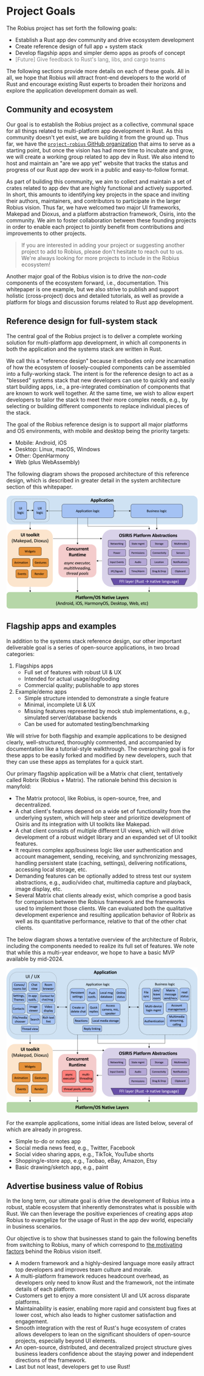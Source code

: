# Project Goals

The Robius project has set forth the following goals:

* Establish a Rust app dev community and drive ecosystem development
* Create reference design of full app + system stack
* Develop flagship apps and simpler demo apps as proofs of concept
* <span style="color: gray;"> [Future] Give feedback to Rust's lang, libs, and cargo teams </span>


The following sections provide more details on each of these goals.
All in all, we hope that Robius will attract front-end developers to the world of Rust and encourage existing Rust experts to broaden their horizons and explore the application development domain as well.


## Community and ecosystem
Our goal is to establish the Robius project as a collective, communal space for all things related to multi-platform app development in Rust.
As this community doesn't yet exist, we are building it from the ground up.
Thus far, we have the [`project-robius` GitHub organization](https://github.com/project-robius/) that aims to serve as a starting point, but once the vision has had more time to incubate and grow, we will create a working group related to app dev in Rust.
We also intend to host and maintain an "are we app yet" website that tracks the status and progress of our Rust app dev work in a public and easy-to-follow format.


As part of building this community, we aim to collect and maintain a set of crates related to app dev that are highly functional and actively supported.
In short, this amounts to identifying key projects in the space and inviting their authors, maintainers, and contributors to participate in the larger Robius vision.
Thus far, we have welcomed two major UI frameworks, Makepad and Dioxus, and a platform abstraction framework, Osiris, into the community.
We aim to foster collaboration between these founding projects in order to enable each project to jointly benefit from contributions and improvements to other projects.

> If you are interested in adding your project or suggesting another project to add to Robius, please don't hesitate to reach out to us.
> We're always looking for more projects to include in the Robius ecosystem!


Another major goal of the Robius vision is to drive the *non-code* components of the ecosystem forward, i.e., documentation.
This whitepaper is one example, but we also strive to publish and support holistic (cross-project) docs and detailed tutorials, as well as provide a platform for blogs and discussion forums related to Rust app development.


## Reference design for full-system stack

The central goal of the Robius project is to deliver a complete working solution for multi-platform app development, in which all components in both the application and the systems stack are written in Rust.

We call this a "reference design" because it embodies only *one* incarnation of how the ecosystem of loosely-coupled components can be assembled into a fully-working stack.
The intent is for the reference design to act as a "blessed" systems stack that new developers can use to quickly and easily start building apps, i.e., a pre-integrated combination of components that are known to work well together.
At the same time, we wish to allow expert developers to tailor the stack to meet their more complex needs, e.g., by selecting or building different components to replace individual pieces of the stack.


The goal of the Robius reference design is to support all major platforms and OS environments, with mobile and desktop being the priority targets:
* Mobile: Android, iOS
* Desktop: Linux, macOS, Windows
* Other: OpenHarmony
* Web (plus WebAssembly) 

The following diagram shows the proposed architecture of this reference design, which is described in greater detail in the system architecture section of this whitepaper.

![Robius Reference Design](img/reference_design.png)


## Flagship apps and examples

In addition to the systems stack reference design, our other important deliverable goal is a series of open-source applications, in two broad categories:
1. Flagships apps
    * Full set of features with robust UI & UX
    * Intended for actual usage/dogfooding
    * Commercial quality; publishable to app stores
2. Example/demo apps
    * Simple structure intended to demonstrate a single feature
    * Minimal, incomplete UI & UX
    * Missing features represented by mock stub implementations, e.g., simulated server/database backends
    * Can be used for automated testing/benchmarking

We will strive for both flagship and example applications to be designed clearly, well-structured, thoroughly commented, and accompanied by documentation like a tutorial-style walkthrough.
The overarching goal is for these apps to be easily forked and modified by new developers, such that they can use these apps as templates for a quick start.

Our primary flagship application will be a Matrix chat client, tentatively called Robrix (Robius + Matrix).
The rationale behind this decision is manyfold:
* The Matrix protocol, like Robius, is open-source, free, and decentralized.
* A chat client's features depend on a wide set of functionality from the underlying system, which will help steer and prioritize development of Osiris and its integration with UI toolkits like Makepad.
* A chat client consists of multiple different UI views, which will drive development of a robust widget library and an expanded set of UI toolkit features.
* It requires complex app/business logic like user authentication and account management, sending, receiving, and synchronizing messages, handling persistent state (caching, settings), delivering notifications, accessing local storage, etc.
* Demanding features can be optionally added to stress test our system abstractions, e.g., audio/video chat, multimedia capture and playback, image display, etc.
* Several Matrix chat clients already exist, which comprise a good basis for comparison between the Robius framework and the frameworks used to implement those clients. We can evaluated both the qualitative development experience and resulting application behavior of Robrix as well as its quantitative performance, relative to that of the other chat clients.

The below diagram shows a tentative overview of the architecture of Robrix, including the components needed to realize its full set of features. We note that while this a multi-year endeavor, we hope to have a basic MVP available by mid-2024.

![Robrix Matrix Chat Client Proposed Architecture](img/robrix_architecture.png)

For the example applications, some initial ideas are listed below, several of which are already in progress.
* Simple to-do or notes app
* Social media news feed, e.g., Twitter, Facebook
* Social video sharing apps, e.g., TikTok, YouTube shorts
* Shopping/e-store app, e.g., Taobao, eBay, Amazon, Etsy
* Basic drawing/sketch app, e.g., paint


## Advertise business value of Robius

In the long term, our ultimate goal is drive the development of Robius into a robust, stable ecosystem that inherently demonstrates what is possible with Rust.
We can then leverage the positive experiences of creating apps atop Robius to evangelize for the usage of Rust in the app dev world, especially in business scenarios.


Our objective is to show that businesses stand to gain the following benefits from switching to Robius, many of which correspond to [the motivating factors](./motivation/business_cases.md) behind the Robius vision itself.
* A modern framework and a highly-desired language more easily attract top developers and improves team culture and morale.
* A multi-platform framework reduces headcount overhead, as developers only need to know Rust and the framework, not the intimate details of each platform.
* Customers get to enjoy a more consistent UI and UX across disparate platforms.
* Maintainability is easier, enabling more rapid and consistent bug fixes at lower cost, which also leads to higher customer satisfaction and engagement.
* Smooth integration with the rest of Rust's huge ecosystem of crates allows developers to lean on the significant shoulders of open-source projects, especially beyond UI elements.
* An open-source, distributed, and decentralized project structure gives business leaders confidence about the staying power and independent directions of the framework.
* Last but not least, developers get to use Rust!

